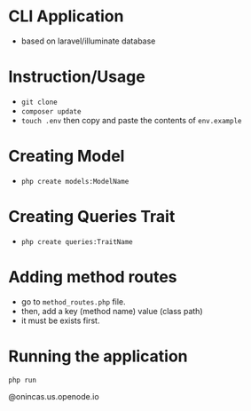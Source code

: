 # CLI Application
- based on laravel/illuminate database

# Instruction/Usage
- `git clone`
- `composer update`
- `touch .env` then copy and paste the contents of `env.example`

# Creating Model
- `php create models:ModelName`

# Creating Queries Trait
- `php create queries:TraitName`

# Adding method routes
- go to `method_routes.php` file. 
- then, add a key (method name) value (class path) 
- it must be exists first.

# Running the application
`php run`

@onincas.us.openode.io